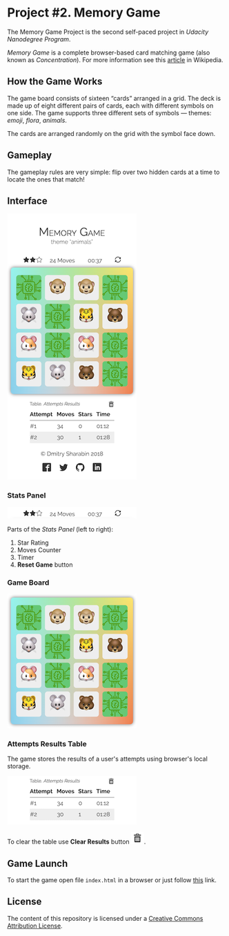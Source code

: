 # Project #2. Memory Game
The Memory Game Project is the second self-paced project in _Udacity Nanodegree Program_.

_Memory Game_ is a complete browser-based card matching game (also known as _Concentration_). For more information see this [article](https://en.wikipedia.org/wiki/Concentration_(game)) in Wikipedia.

## How the Game Works
The game board consists of sixteen “cards” arranged in a grid. The deck is made up of eight different pairs of cards, each with different symbols on one side. The game supports three different sets of symbols — themes: _emoji_, _flora_, _animals_.

The cards are arranged randomly on the grid with the symbol face down.

## Gameplay
The gameplay rules are very simple: flip over two hidden cards at a time to locate the ones that match!

## Interface
![Game Interface](screenshots/interface.png)

### Stats Panel
![Stats Panel](screenshots/stats-panel.png)

Parts of the _Stats Panel_ (left to right):

1. Star Rating
1. Moves Counter
1. Timer
1. **Reset Game** button

### Game Board
![Game Board](screenshots/board.png)

### Attempts Results Table
The game stores the results of a user's attempts using browser's local storage.

![Attempts Results](screenshots/attempts.png)

To clear the table use **Clear Results** button ![Clear Results](screenshots/clear-results-button.png).

## Game Launch
To start the game open file `index.html` in a browser or just follow
[this](https://dmitrysharabin.github.io/project-2-memory-game/) link.

## License
The content of this repository is licensed under a [Creative Commons Attribution License](http://creativecommons.org/licenses/by/3.0/us/).
